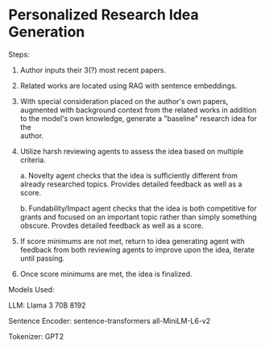 # Personalized Research Idea Generation

Steps:

  1. Author inputs their 3(?) most recent papers.

  2. Related works are located using RAG with sentence embeddings.

  3. With special consideration placed on the author's own papers, augmented with background context from the related works in addition to the model's own knowledge, generate a "baseline" research idea for the     
     author.

  4. Utilize harsh reviewing agents to assess the idea based on multiple criteria.

     a. Novelty agent checks that the idea is sufficiently different from already researched topics. Provides detailed feedback as well as a score.

     b. Fundability/Impact agent checks that the idea is both competitive for grants and focused on an important topic rather than simply something obscure. Provdes detailed feedback as well as a score.

  5. If score minimums are not met, return to idea generating agent with feedback from both reviewing agents to improve upon the idea, iterate until passing.

  6. Once score minimums are met, the idea is finalized.

Models Used:

LLM: Llama 3 70B 8192

Sentence Encoder: sentence-transformers all-MiniLM-L6-v2

Tokenizer: GPT2

